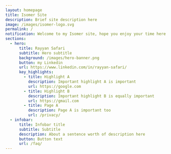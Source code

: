 ```yaml
---
layout: homepage
title: Isomer Site
description: Brief site description here
image: /images/isomer-logo.svg
permalink: /
notification: Welcome to my Isomer site, hope you enjoy your time here! :)
sections:
  - hero:
      title: Rayyan Safari
      subtitle: Hero subtitle
      background: /images/hero-banner.png
      button: my Linkedin
      url: https://www.linkedin.com/in/rayyan-safari/
      key_highlights:
        - title: Highlight A
          description: Important highlight A is important
          url: https://google.com
        - title: Highlight B
          description: Important highlight B is equally important
          url: https://gmail.com
        - title: Page A
          description: Page A is important too
          url: /privacy/
  - infobar:
      title: Infobar title
      subtitle: Subtitle
      description: About a sentence worth of description here
      button: Button text
      url: /faq/
---
```

